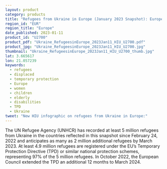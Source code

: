 ```yaml
---
layout: product
category: products
title: "Refugees from Ukraine in Europe (January 2023 Snapshot): European Countries Implement Temporary Protection Schemes to Respond"
region_id: "EUR"
region_title: "Europe"
date_published: 2023-01-11
product_id: "U2700"
product_pdf: "Ukraine_RefugeesinEurope_2023Jan11_HIU_U2700.pdf"
product_jpg: "Ukraine_RefugeesinEurope_2023Jan11_HIU_U2700.jpg"
thumbnail: "Ukraine_RefugeesinEurope_2023Jan11_HIU_U2700_thumb.jpg"
lat: 3.665617
lon: 21.057239
keywords:
  - refugees
  - displaced
  - temporary protection
  - Europe
  - women
  - children
  - elderly
  - disabilities
  - TPD
  - Ukraine
tweet: "New HIU infographic on refugees from Ukraine in Europe:"
---
```

The UN Refugee Agency (UNHCR) has recorded at least 5 million refugees from Ukraine in the countries reflected in this snapshot since February 24, 2022 and anticipates as many as 2 million additional refugees by March 2023. At least 4.9 million refugees are registered under the EU’s Temporary Protection Directive (TPD) or similar national protection schemes, representing 97% of the 5 million refugees. In October 2022, the European Council extended the TPD an additional 12 months to March 2024.
